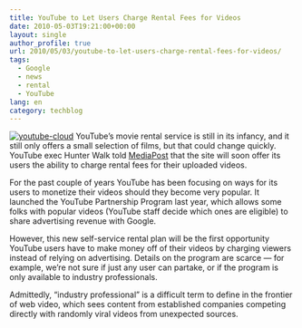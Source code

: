 ```yaml
---
title: YouTube to Let Users Charge Rental Fees for Videos
date: 2010-05-03T19:21:00+00:00
layout: single
author_profile: true
url: 2010/05/03/youtube-to-let-users-charge-rental-fees-for-videos/
tags:
  - Google
  - news
  - rental
  - YouTube
lang: en
category: techblog
---
```

[![youtube-cloud](http://lh4.ggpht.com/_vaUVXcmC3OI/S98bN2iNbCI/AAAAAAAACDU/Nphoo_u2i-s/youtube-cloud_thumb%5B1%5D.jpg?imgmax=800 "youtube-cloud")](http://lh4.ggpht.com/_vaUVXcmC3OI/S98bL5OZJLI/AAAAAAAACDQ/BMUZhshABS4/s1600-h/youtube-cloud%5B3%5D.jpg) YouTube’s movie rental service is still in its infancy, and it still only offers a small selection of films, but that could change quickly. YouTube exec Hunter Walk told [MediaPost](http://www.mediapost.com/publications/?fa=Articles.showArticle&art_aid=127283&nid=113891) that the site will soon offer its users the ability to charge rental fees for their uploaded videos. 

For the past couple of years YouTube has been focusing on ways for its users to monetize their videos should they become very popular. It launched the YouTube Partnership Program last year, which allows some folks with popular videos (YouTube staff decide which ones are eligible) to share advertising revenue with Google. 

However, this new self-service rental plan will be the first opportunity YouTube users have to make money off of their videos by charging viewers instead of relying on advertising. Details on the program are scarce — for example, we’re not sure if just any user can partake, or if the program is only available to industry professionals. 

Admittedly, “industry professional” is a difficult term to define in the frontier of web video, which sees content from established companies competing directly with randomly viral videos from unexpected sources.
